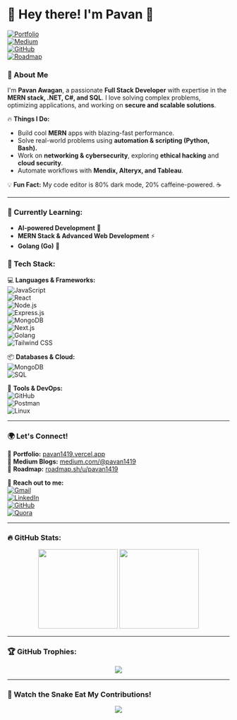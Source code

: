 # 👋 Hey there! I'm Pavan 🚀  

[![Portfolio](https://img.shields.io/badge/Portfolio-Online-ff69b4?style=for-the-badge&logo=vercel)](https://pavan1419.vercel.app/)  
[![Medium](https://img.shields.io/badge/Medium-Read%20My%20Blogs-000?style=for-the-badge&logo=medium)](https://medium.com/@pavan1419)  
[![GitHub](https://img.shields.io/badge/GitHub-Projects-000?style=for-the-badge&logo=github)](https://github.com/pavan1419)  
[![Roadmap](https://img.shields.io/badge/Roadmap.sh-Follow%20My%20Journey-orange?style=for-the-badge&logo=roadmap.sh)](https://roadmap.sh/u/pavan1419)  

### 🚀 About Me
I'm **Pavan Awagan**, a passionate **Full Stack Developer** with expertise in the **MERN stack, .NET, C#, and SQL**. I love solving complex problems, optimizing applications, and working on **secure and scalable solutions**.  

🔥 **Things I Do:**  
- Build cool **MERN** apps with blazing-fast performance.  
- Solve real-world problems using **automation & scripting (Python, Bash).**  
- Work on **networking & cybersecurity**, exploring **ethical hacking** and **cloud security**.  
- Automate workflows with **Mendix, Alteryx, and Tableau**.  

💡 **Fun Fact:** My code editor is 80% dark mode, 20% caffeine-powered. ☕  

---

### 🌱 Currently Learning:
- **AI-powered Development** 🤖  
- **MERN Stack & Advanced Web Development** ⚡  
- **Golang (Go)** 🐹  

### 🔨 Tech Stack:
💻 **Languages & Frameworks:**  
![JavaScript](https://img.shields.io/badge/JavaScript-F7DF1E?style=for-the-badge&logo=javascript&logoColor=black)  
![React](https://img.shields.io/badge/React-61DAFB?style=for-the-badge&logo=react&logoColor=black)  
![Node.js](https://img.shields.io/badge/Node.js-339933?style=for-the-badge&logo=node.js&logoColor=white)  
![Express.js](https://img.shields.io/badge/Express.js-000000?style=for-the-badge&logo=express&logoColor=white)  
![MongoDB](https://img.shields.io/badge/MongoDB-47A248?style=for-the-badge&logo=mongodb&logoColor=white)  
![Next.js](https://img.shields.io/badge/Next.js-000?style=for-the-badge&logo=next.js)  
![Golang](https://img.shields.io/badge/Go-00ADD8?style=for-the-badge&logo=go&logoColor=white)  
![Tailwind CSS](https://img.shields.io/badge/Tailwind_CSS-38B2AC?style=for-the-badge&logo=tailwind-css&logoColor=white)  

📦 **Databases & Cloud:**  
![MongoDB](https://img.shields.io/badge/MongoDB-4ea94b?style=for-the-badge&logo=mongodb&logoColor=white)  
![SQL](https://img.shields.io/badge/SQL-CC2927?style=for-the-badge&logo=microsoft-sql-server&logoColor=white)  

🔧 **Tools & DevOps:**  
![GitHub](https://img.shields.io/badge/GitHub-181717?style=for-the-badge&logo=github&logoColor=white)  
![Postman](https://img.shields.io/badge/Postman-FF6C37?style=for-the-badge&logo=postman&logoColor=white)  
![Linux](https://img.shields.io/badge/Linux-FCC624?style=for-the-badge&logo=linux&logoColor=black)  

---

### 🌍 Let's Connect!
🔗 **Portfolio:** [pavan1419.vercel.app](https://pavan1419.vercel.app/)  
📖 **Medium Blogs:** [medium.com/@pavan1419](https://medium.com/@pavan1419)  
📍 **Roadmap:** [roadmap.sh/u/pavan1419](https://roadmap.sh/u/pavan1419)  

📧 **Reach out to me:**  
[![Gmail](https://img.shields.io/badge/Email-Red?style=for-the-badge&logo=gmail&logoColor=white)](mailto:Pavan01419@gmail.com)  
[![LinkedIn](https://img.shields.io/badge/LinkedIn-0077B5?style=for-the-badge&logo=linkedin&logoColor=white)](https://www.linkedin.com/in/pavan-awagan-891476153/)  
[![GitHub](https://img.shields.io/badge/GitHub-181717?style=for-the-badge&logo=github&logoColor=white)](https://github.com/pavan1419)  
[![Quora](https://img.shields.io/badge/Quora-B92B27?style=for-the-badge&logo=quora&logoColor=white)](https://www.quora.com/profile/Pavan1419)  

---

### 🔥 GitHub Stats:
<p align="center">
  <img src="https://github-readme-stats.vercel.app/api?username=pavan1419&show_icons=true&theme=radical" height="180em"/>
  <img src="https://github-readme-stats.vercel.app/api/top-langs/?username=pavan1419&layout=compact&theme=radical" height="180em"/>
</p>

---

### 🏆 GitHub Trophies:
<p align="center">
  <img src="https://github-profile-trophy.vercel.app/?username=pavan1419&theme=dracula&no-bg=true&margin-w=15&margin-h=15" />
</p>

---

### 🐍 Watch the Snake Eat My Contributions!
<p align="center">
  <img src="https://github.com/pavan1419/pavan1419/raw/output/snake.svg" />
</p>
